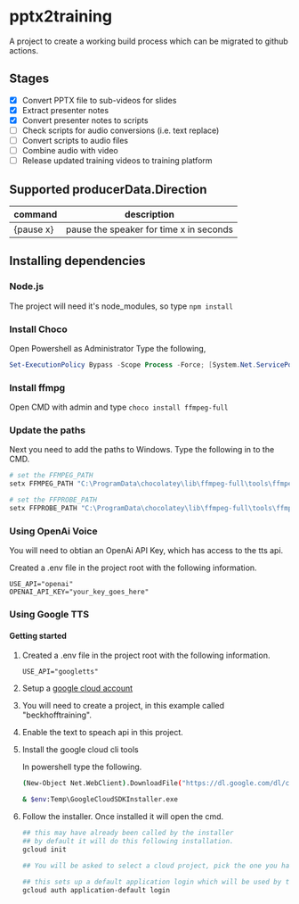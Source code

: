 # pptx2training

A project to create a working build process which can be migrated to github actions.

## Stages

- [x] Convert PPTX file to sub-videos for slides
- [x] Extract presenter notes
- [x] Convert presenter notes to scripts
- [ ] Check scripts for audio conversions (i.e. text replace)
- [ ] Convert scripts to audio files
- [ ] Combine audio with video
- [ ] Release updated training videos to training platform

## Supported producerData.Direction

| command   | description                             |
| --------- | --------------------------------------- |
| {pause x} | pause the speaker for time x in seconds |

## Installing dependencies

### Node.js

The project will need it's node_modules, so type `npm install`

### Install Choco

Open Powershell as Administrator
Type the following,

```powershell
Set-ExecutionPolicy Bypass -Scope Process -Force; [System.Net.ServicePointManager]::SecurityProtocol = [System.Net.ServicePointManager]::SecurityProtocol -bor 3072; iex ((New-Object System.Net.WebClient).DownloadString('https://community.chocolatey.org/install.ps1'))
```

### Install ffmpg

Open CMD with admin and type `choco install ffmpeg-full`

### Update the paths

Next you need to add the paths to Windows. Type the following in to the CMD.

```bash
# set the FFMPEG_PATH
setx FFMPEG_PATH "C:\ProgramData\chocolatey\lib\ffmpeg-full\tools\ffmpeg\bin\ffmpeg.exe"

# set the FFPROBE_PATH
setx FFPROBE_PATH "C:\ProgramData\chocolatey\lib\ffmpeg-full\tools\ffmpeg\bin\ffprobe.exe"
```

### Using OpenAi Voice

You will need to obtian an OpenAi API Key, which has access to the tts api.

Created a .env file in the project root with the following information.

```
USE_API="openai"
OPENAI_API_KEY="your_key_goes_here"
```

### Using Google TTS

#### Getting started

1. Created a .env file in the project root with the following information.

   ```
   USE_API="googletts"
   ```

2. Setup a [google cloud account](https://cloud.google.com/)

3. You will need to create a project, in this example called "beckhofftraining".

4. Enable the text to speach api in this project.

5. Install the google cloud cli tools

   In powershell type the following.

   ```bash
   (New-Object Net.WebClient).DownloadFile("https://dl.google.com/dl/cloudsdk/channels/rapid/GoogleCloudSDKInstaller.exe", "$env:Temp\GoogleCloudSDKInstaller.exe")

   & $env:Temp\GoogleCloudSDKInstaller.exe
   ```

6. Follow the installer. Once installed it will open the cmd.

   ```bash
   ## this may have already been called by the installer
   ## by default it will do this following installation.
   gcloud init

   ## You will be asked to select a cloud project, pick the one you have made in the previous steps, i.e. beckhofftraining

   ## this sets up a default application login which will be used by this app
   gcloud auth application-default login
   ```
